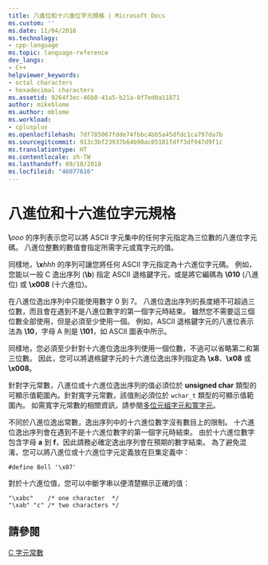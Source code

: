 ```yaml
---
title: 八進位和十六進位字元規格 | Microsoft Docs
ms.custom: ''
ms.date: 11/04/2016
ms.technology:
- cpp-language
ms.topic: language-reference
dev_langs:
- C++
helpviewer_keywords:
- octal characters
- hexadecimal characters
ms.assetid: 9264f3ec-46b8-41a5-b21a-8f7ed0a11871
author: mikeblome
ms.author: mblome
ms.workload:
- cplusplus
ms.openlocfilehash: 7df785067fdde74fbbc4bb5a45dfdc1ca797da7b
ms.sourcegitcommit: 913c3bf23937b64b90ac05181fdff3df947d9f1c
ms.translationtype: HT
ms.contentlocale: zh-TW
ms.lasthandoff: 09/18/2018
ms.locfileid: "46077616"
---
```

# <a name="octal-and-hexadecimal-character-specifications"></a>八進位和十六進位字元規格

**\\**<em>ooo</em> 的序列表示您可以將 ASCII 字元集中的任何字元指定為三位數的八進位字元碼。 八進位整數的數值會指定所需字元或寬字元的值。

同樣地，**\x**<em>hhh</em> 的序列可讓您將任何 ASCII 字元指定為十六進位字元碼。 例如，您能以一般 C 逸出序列 (**\b**) 指定 ASCII 退格鍵字元，或是將它編碼為 **\010** (八進位) 或 **\x008** (十六進位)。

在八進位逸出序列中只能使用數字 0 到 7。 八進位逸出序列的長度絕不可超過三位數，而且會在遇到不是八進位數字的第一個字元時結束。 雖然您不需要這三個位數全部使用，但是必須至少使用一個。 例如，ASCII 退格鍵字元的八進位表示法為 **\10**，字母 A 則是 **\101**，如 ASCII 圖表中所示。

同樣地，您必須至少針對十六進位逸出序列使用一個位數，不過可以省略第二和第三位數。 因此，您可以將退格鍵字元的十六進位逸出序列指定為 **\x8**、**\x08** 或 **\x008**。

針對字元常數，八進位或十六進位逸出序列的值必須位於 **unsigned char** 類型的可顯示值範圍內。針對寬字元常數，該值則必須位於 `wchar_t` 類型的可顯示值範圍內。 如需寬字元常數的相關資訊，請參閱[多位元組字元和寬字元](../c-language/multibyte-and-wide-characters.md)。

不同於八進位逸出常數，逸出序列中的十六進位數字沒有數目上的限制。 十六進位逸出序列會在遇到不是十六進位數字的第一個字元時結束。 由於十六進位數字包含字母 **a** 到 **f**，因此請務必確定逸出序列會在預期的數字結束。 為了避免混淆，您可以將八進位或十六進位字元定義放在巨集定義中：

```
#define Bell '\x07'
```

對於十六進位值，您可以中斷字串以便清楚顯示正確的值：

```
"\xabc"    /* one character  */
"\xab" "c" /* two characters */
```

## <a name="see-also"></a>請參閱

[C 字元常數](../c-language/c-character-constants.md)
